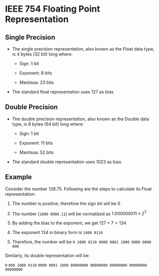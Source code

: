 # IEEE 754 Floating Point Representation

## Single Precision

- The single precision representation, also known as the Float data type, is 4
bytes (32 bit) long where:

  - Sign: 1 bit

  - Exponent: 8 bits

  - Mantissa: 23 bits

- The standard float representation uses $127$ as bias

## Double Precision

- The double precision representation, also known as the Double data type, is 8
bytes (64 bit) long where:

  - Sign: 1 bit

  - Exponent: 11 bits

  - Mantissa: 52 bits

- The standard double representation uses $1023$ as bias

## Example

Consider the number $128.75$. Following are the steps to calculate its Float
representation:

1. The number is positive, therefore the sign bit will be $0$

2. The number (`1000 0000.11`) will be normalized as $1.0000 0001 1 \times{2^7}$

3. By adding the bias to the exponent, we get $127 + 7 = 134$

4. The exponent $134$ in binary form is `1000 0110`

5. Therefore, the number will be `0 1000 0110 0000 0001 1000 0000 0000 000`

Similarly, its double representation will be:

`0` `000 1000 0110` `0000 0001 1000 00000000 00000000 00000000 00000000 00000000`
